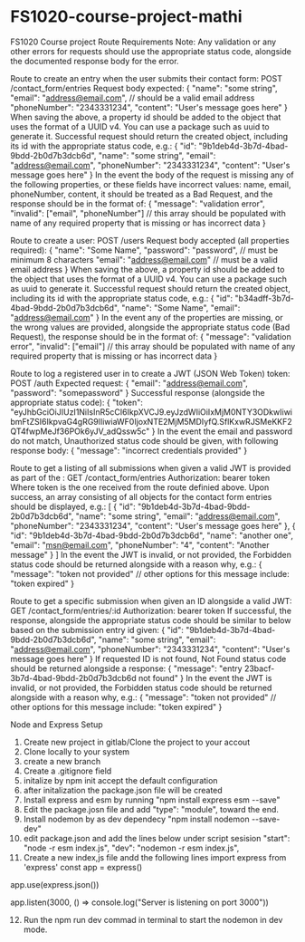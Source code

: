 # FS1020-course-project-mathi

FS1020 Course project
Route Requirements
Note: Any validation or any other errors for requests should use the appropriate status code, alongside the documented response body for the error.


Route to create an entry when the user submits their contact form:
POST /contact_form/entries
Request body expected:
{
    "name": "some string",
    "email": "address@email.com", // should be a valid email address
    "phoneNumber": "2343331234",
    "content": "User's message goes here"
}
When saving the above, a property id should be added to the object that uses the format of a UUID v4. You can use a package such as uuid to generate it.
Successful request should return the created object, including its id with the appropriate status code, e.g.:
{
    "id": "9b1deb4d-3b7d-4bad-9bdd-2b0d7b3dcb6d",
    "name": "some string",
    "email": "address@email.com",
    "phoneNumber": "2343331234",
    "content": "User's message goes here"
}
In the event the body of the request is missing any of the following properties, or these fields have incorrect values: name, email, phoneNumber, content, it should be treated as a Bad Request, and the response should be in the format of:
{
    "message": "validation error",
    "invalid": ["email", "phoneNumber"] // this array should be populated with name of any required property that is missing or has incorrect data
}


Route to create a user:
POST /users
Request body accepted (all properties required):
{
    "name": "Some Name",
    "password": "password", // must be minimum 8 characters
    "email": "address@email.com" // must be a valid email address
}
When saving the above, a property id should be added to the object that uses the format of a UUID v4. You can use a package such as uuid to generate it.
Successful request should return the created object, including its id with the appropriate status code, e.g.:
{
    "id": "b34adff-3b7d-4bad-9bdd-2b0d7b3dcb6d",
    "name": "Some Name",
    "email": "address@email.com"
}
In the event any of the properties are missing, or the wrong values are provided, alongside the appropriate status code (Bad Request), the response should be in the format of:
{
    "message": "validation error",
    "invalid": ["email"] // this array should be populated with name of any required property that is missing or has incorrect data
}


Route to log a registered user in to create a JWT (JSON Web Token) token:
POST /auth
Expected request:
{
    "email": "address@email.com",
    "password": "somepassword"
}
Successful response (alongside the appropriate status code):
{
    "token": "eyJhbGciOiJIUzI1NiIsInR5cCI6IkpXVCJ9.eyJzdWIiOiIxMjM0NTY3ODkwIiwibmFtZSI6IkpvaG4gRG9lIiwiaWF0IjoxNTE2MjM5MDIyfQ.SflKxwRJSMeKKF2QT4fwpMeJf36POk6yJV_adQssw5c"
}
In the event the email and password do not match, Unauthorized status code should be given, with following response body:
{
    "message": "incorrect credentials provided"
}


Route to get a listing of all submissions when given a valid JWT is provided as part of the :
GET /contact_form/entries
Authorization: bearer token
Where token is the one received from the route definied above.
Upon success, an array consisting of all objects for the contact form entries should be displayed, e.g.:
[
    {
       "id": "9b1deb4d-3b7d-4bad-9bdd-2b0d7b3dcb6d",
        "name": "some string",
        "email": "address@email.com",
        "phoneNumber": "2343331234",
        "content": "User's message goes here"
    }, {
        "id": "9b1deb4d-3b7d-4bad-9bdd-2b0d7b3dcb6d",
        "name": "another one",
        "email": "msn@email.com",
        "phoneNumber": "4",
        "content": "Another message"
    }
]
In the event the JWT is invalid, or not provided, the Forbidden status code should be returned alongside with a reason why, e.g.:
{
    "message": "token not provided" // other options for this message include: "token expired"
}


Route to get a specific submission when given an ID alongside a valid JWT:
GET /contact_form/entries/:id
Authorization: bearer token
If successful, the response, alongside the appropriate status code should be similar to below based on the submission entry id given:
{
    "id": "9b1deb4d-3b7d-4bad-9bdd-2b0d7b3dcb6d",
    "name": "some string",
    "email": "address@email.com",
    "phoneNumber": "2343331234",
    "content": "User's message goes here"
}
If requested ID is not found, Not Found status code should be returned alongside a response:
{
    "message": "entry 23bacf-3b7d-4bad-9bdd-2b0d7b3dcb6d not found"
}
In the event the JWT is invalid, or not provided, the Forbidden status code should be returned alongside with a reason why, e.g.:
{
    "message": "token not provided" // other options for this message include: "token expired"
}


Node and Express Setup
1. Create new project in gitlab/Clone the project to your accout
2. Clone locally to your system
3. create a new branch
4. Create a .gitignore field
5. initalize  by npm init accept the default configuration
6. after initalization the package.json file will be created
7. Install express and esm by running  "npm install express esm --save"
8. Edit the package.josn file and  add "type": "module", toward the end.
9. Install nodemon by  as dev dependecy "npm install nodemon --save-dev"
10. edit package.json and add the lines below under script sesision
     "start": "node -r esm index.js",
    "dev": "nodemon -r esm index.js",
11. Create a new index,js file andd the following lines
import express from 'express'
const app = express()

app.use(express.json())

app.listen(3000, () => console.log("Server is listening on port 3000"))

12. Run the npm run dev commad in terminal to start the nodemon in dev mode.
